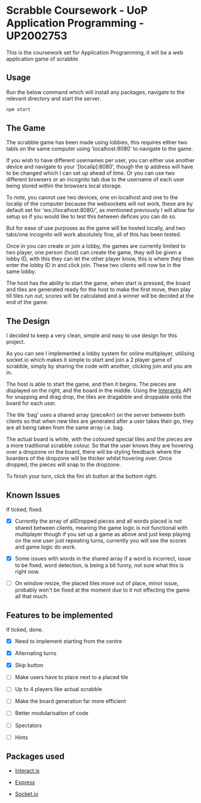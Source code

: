 # Scrabble Coursework - UoP Application Programming - UP2002753

This is the coursework set for Application Programming, it will be a web application game of scrabble

## Usage

Run the below command which will install any packages, navigate to the relevant directory and start the server.

```bash
npm start
```

## The Game

The scrabble game has been made using lobbies, this requires either two tabls on the same computer using 'localhost:8080' to navigate to the game.

If you wish to have different usernames per user, you can either use another device and navigate to your '[localip]:8080', though the ip address will have to be changed which I can set up ahead of time. Or you can use two different browsers or an incognito tab due to the username of each user being stored within the browsers local storage.

To note, you cannot use two devices, one on localhost and one to the localip of the computer because the websockets will not work, these are by default set for 'ws://localhost:8080/', as mentioned previously I will allow for setup so if you would like to test this between defices you can do so.

But for ease of use purposes as the game will be hosted locally, and two tabs/one incognito will work absolutely fine, all of this has been tested.

Once in you can create or join a lobby, the games are currently limited to two player, one person (host) can create the game, they will be given a lobby ID, with this they can let the other player know, this is where they then enter the lobby ID in and click join. These two clients will now be in the same lobby.

The host has the ability to start the game, when start is pressed, the board and tiles are generated ready for the host to make the first move, then play till tiles run out, scores will be calculated and a winner will be decided at the end of the game.

## The Design

I decided to keep a very clean, simple and easy to use design for this project.

As you can see I implemented a lobby system for online multiplayer, utilising socket.io which makes it simple to start and join a 2 player game of scrabble, simply by sharing the code with another, clicking join and you are in. 

The host is able to start the game, and then it begins. The pieces are displayed on the right, and the board in the middle. Using the [Interactjs](https://interactjs.io/) API for snapping and drag drop, the tiles are dragabble and droppable onto the board for each user.

The tile 'bag' uses a shared array (pieceArr) on the server between both clients so that when new tiles are generated after a user takes their go, they are all being taken from the same array i.e. bag.            

The actual board is white, with the coloured special tiles and the pieces are a more traditional scrabble colour. So that the user knows they are hovering over a dropzone on the board, there will be styling feedback where the boarders of the dropzone will be thicker whilst hovering over. Once dropped, the pieces will snap to the dropzone.

To finish your turn, click the fini sh button at the bottom right.

## Known Issues

If ticked, fixed.

- [x] Currently the array of allDropped pieces and all words placed is not shared between clients, meaning the game logic is not functional with multiplayer
    though if you set up a game as above and just keep playing on the one user just repeating turns, currently you will see the scores and game logic do work.

- [x] Some issues with words in the shared array if a word is incorrect, issue to be fixed, word detection, is being a bit funny, not sure what this is right now.

- [ ] On window resize, the placed tiles move out of place, minor issue, probably won't be fixed at the moment due to it not effecting the game all that much.



## Features to be implemented

If ticked, done.

- [x] Need to implement starting from the centre

- [x] Alternating turns

- [x] Skip button

- [ ] Make users have to place next to a placed tile

- [ ] Up to 4 players like actual scrabble

- [ ] Make the board generation far more efficient

- [ ] Better modularisation of code

- [ ] Spectators

- [ ] Hints
                                                                                                                                                                                
## Packages used

- [Interact.js](https://www.npmjs.com/package/interactjs)

- [Express](https://www.npmjs.com/package/express)

- [Socket.io](https://www.npmjs.com/package/socket.io)